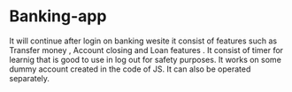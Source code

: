 # Banking-app

It will continue after login on banking wesite it consist of features such as Transfer money , Account closing and Loan features . It consist of timer for learnig that 
is good to use in log out for safety purposes. It works on some dummy account created in the code of JS.
It can also be operated separately.

